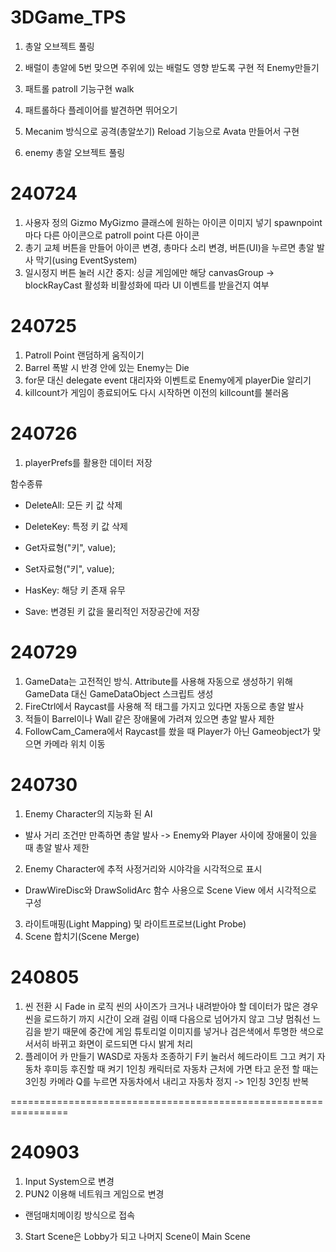 # 3DGame_TPS
1. 총알 오브젝트 풀링

2. 배럴이 총알에 5번 맞으면 주위에 있는 배럴도 영향 받도록 구현  적 Enemy만들기

1. 패트롤 patroll 기능구현 walk
2. 패트롤하다 플레이어를 발견하면 뛰어오기
3. Mecanim 방식으로 공격(총알쏘기) Reload 기능으로 Avata 만들어서 구현
4. enemy 총알 오브젝트 풀링

# 240724
1. 사용자 정의 Gizmo
MyGizmo 클래스에 원하는 아이콘 이미지 넣기
spawnpoint마다 다른 아이콘으로 patroll point 다른 아이콘
2. 총기 교체 버튼을 만들어 아이콘 변경, 총마다 소리 변경, 버튼(UI)을 누르면 총알 발사 막기(using EventSystem)
3. 일시정지 버튼 눌러 시간 중지: 싱글 게임에만 해당
canvasGroup -> blockRayCast 활성화 비활성화에 따라 UI 이벤트를 받을건지 여부

# 240725
1. Patroll Point 랜덤하게 움직이기
2. Barrel 폭발 시 반경 안에 있는 Enemy는 Die
3. for문 대신 delegate event 대리자와 이벤트로 Enemy에게 playerDie 알리기
4. killcount가 게임이 종료되어도 다시 시작하면 이전의 killcount를 불러옴

# 240726
1. playerPrefs를 활용한 데이터 저장

함수종류
- DeleteAll: 모든 키 값 삭제
- DeleteKey: 특정 키 값 삭제
- Get자료형("키", value);
- Set자료형("키", value);

- HasKey: 해당 키 존재 유무
- Save: 변경된 키 값을 물리적인 저장공간에 저장

# 240729
1. GameData는 고전적인 방식.
Attribute를 사용해 자동으로 생성하기 위해 GameData 대신 GameDataObject 스크립트 생성
2. FireCtrl에서 Raycast를 사용해 적 태그를 가지고 있다면 자동으로 총알 발사
3. 적들이 Barrel이나 Wall 같은 장애물에 가려져 있으면 총알 발사 제한
4. FollowCam_Camera에서 Raycast를 쐈을 때 Player가 아닌 Gameobject가 맞으면 카메라 위치 이동

# 240730
1. Enemy Character의 지능화 된 AI
- 발사 거리 조건만 만족하면 총알 발사 -> Enemy와 Player 사이에 장애물이 있을 때 총알 발사 제한
2. Enemy Character에 추적 사정거리와 시야각을 시각적으로 표시
- DrawWireDisc와 DrawSolidArc 함수 사용으로 Scene View 에서 시각적으로 구성
3. 라이트매핑(Light Mapping) 및 라이트프로브(Light Probe)
4. Scene 합치기(Scene Merge)

# 240805
1. 씬 전환 시 Fade in 로직
씬의 사이즈가 크거나 내려받아야 할 데이터가 많은 경우 씬을 로드하기 까지 시간이 오래 걸림
이때 다음으로 넘어가지 않고 그냥 멈춰선 느김을 받기 때문에 중간에 게임 튜토리얼 이미지를 넣거나 검은색에서 투명한 색으로 서서히 바뀌고 화면이 로드되면 다시 밝게 처리
2. 플레이어 카 만들기
WASD로 자동차 조종하기
F키 눌러서 헤드라이트 그고 켜기
자동차 후미등 후진할 때 켜기
1인칭 캐릭터로 자동차 근처에 가면 타고 운전 할 때는 3인칭 카메라
Q를 누르면 자동차에서 내리고 자동차 정지
-> 1인칭 3인칭 반복	

================================================================
# 240903
1. Input System으로 변경
2. PUN2 이용해 네트워크 게임으로 변경
- 랜덤매치메이킹 방식으로 접속

3. Start Scene은 Lobby가 되고 나머지 Scene이 Main Scene